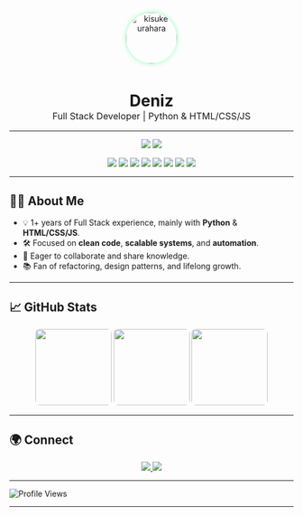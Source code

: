 <p align="center">
  <img src="https://media2.giphy.com/media/v1.Y2lkPTc5MGI3NjExbjFvcjhqcm02d3pvbWtyaTJhejE4MHlpZjlndGZjdWh3azMzOWN5dyZlcD12MV9pbnRlcm5hbF9naWZfYnlfaWQmY3Q9Zw/Q38VMrPlgWHXW/giphy.gif" alt="kisuke urahara" width="90" style="border-radius: 50%; box-shadow: 0 0 8px #8cffb2; margin-bottom: 10px;" />
</p>

<h1 align="center" style="margin-bottom:0;">
  Deniz <span style="font-size:0.8em;"></span> 
</h1>
<p align="center" style="margin-top:0; font-size:1.15em;">
  Full Stack Developer | Python & HTML/CSS/JS 
</p>

---
<p align="center">
  <!-- Profile Stats -->
  <img src="https://img.shields.io/github/followers/sylviachristel?style=flat-square&logo=github&label=Followers" />
  <img src="https://img.shields.io/github/stars/sylviachristel?style=flat-square&logo=github&label=Stars" />
 
</p>

<p align="center">
  <!-- Tech Stack -->
  <img src="https://img.shields.io/badge/Python-3776AB?style=flat-square&logo=python&logoColor=white" />
  <img src="https://img.shields.io/badge/Django-092E20?style=flat-square&logo=django&logoColor=white" />
  <img src="https://img.shields.io/badge/Flask-000000?style=flat-square&logo=flask&logoColor=white" />
  <img src="https://img.shields.io/badge/HTML-E34F26?style=flat-square&logo=html5&logoColor=white" />
  <img src="https://img.shields.io/badge/CSS-1572B6?style=flat-square&logo=css3&logoColor=white" />
  <img src="https://img.shields.io/badge/JavaScript-F7DF1E?style=flat-square&logo=javascript&logoColor=black" />
  <img src="https://img.shields.io/badge/PostgreSQL-4169E1?style=flat-square&logo=sql&logoColor=white" />
  <img src="https://img.shields.io/badge/Git-F05032?style=flat-square&logo=git&logoColor=white" />
</p>



---

## 👨‍💻 About Me

- 💡 1+ years of Full Stack experience, mainly with **Python** & **HTML/CSS/JS**.
- 🛠️ Focused on **clean code**, **scalable systems**, and **automation**.
- 🤝 Eager to collaborate and share knowledge.
- 📚 Fan of refactoring, design patterns, and lifelong growth.

---

## 📈 GitHub Stats

<div align="center">
  <img src="https://github-readme-stats.vercel.app/api?username=sylviachristel&theme=chartreuse-dark&hide_title=true&show_icons=true&count_private=true&include_all_commits=true" height="135" style="border-radius:8px;"/>
  <img src="https://github-readme-stats.vercel.app/api/top-langs?username=sylviachristel&layout=compact&langs_count=6&include_all_commits=true&theme=chartreuse-dark" height="135" style="border-radius:8px;"/>
  <img src="https://streak-stats.demolab.com?user=sylviachristel&theme=chartreuse-dark&count_private=true&include_all_commits=true"" height="135" style="border-radius:8px;"/>
</div>

---

## 🌍 Connect

<p align="center">
  <a href="mailto:deniznbektas@gmail.com" title="Email">
    <img src="https://img.shields.io/badge/Gmail-D14836?style=flat&logo=gmail&logoColor=white"/>
  </a>
  <a href="https://www.linkedin.com/in/deniznihan/" title="LinkedIn">
    <img src="https://img.shields.io/badge/LinkedIn-0077B5?style=flat&logo=linkedin&logoColor=white"/>
  </a>

---

 ![Profile Views](https://komarev.com/ghpvc/?username=sylviachristel&color=blue)

---
<!--## WakaTime -->
<!--START_SECTION:waka-->
<!--END_SECTION:waka-->


